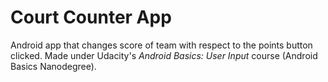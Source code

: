 # Court Counter App

Android app that changes score of team with respect to the points button clicked. Made under Udacity's _Android Basics: User Input_ course (Android Basics Nanodegree).